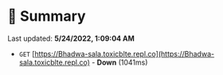 # 📖 Summary
Last updated: **5/24/2022, 1:09:04 AM**

- `GET` [https://Bhadwa-sala.toxicblte.repl.co](https://Bhadwa-sala.toxicblte.repl.co) - **Down** (1041ms)
